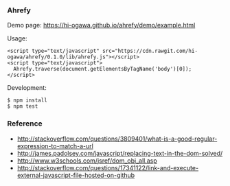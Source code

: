 ### Ahrefy

Demo page: https://hi-ogawa.github.io/ahrefy/demo/example.html

Usage:


```
<script type="text/javascript" src="https://cdn.rawgit.com/hi-ogawa/ahrefy/0.1.0/lib/ahrefy.js"></script>
<script type="text/javascript">
  Ahrefy.traverse(document.getElementsByTagName('body')[0]);
</script>
```

Development:

```
$ npm install
$ npm test
```

### Reference

- http://stackoverflow.com/questions/3809401/what-is-a-good-regular-expression-to-match-a-url
- http://james.padolsey.com/javascript/replacing-text-in-the-dom-solved/
- http://www.w3schools.com/jsref/dom_obj_all.asp
- http://stackoverflow.com/questions/17341122/link-and-execute-external-javascript-file-hosted-on-github
